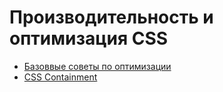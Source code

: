# Производительность и оптимизация CSS

* [Базоввые советы по оптимизации](base-optimisations.md)
* [CSS Containment](contain.md)
